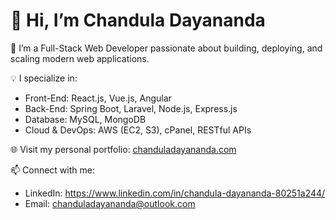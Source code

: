 # 👋 Hi, I’m Chandula Dayananda

🚀 I’m a Full-Stack Web Developer passionate about building, deploying, and scaling modern web applications.

💡 I specialize in:
- Front-End: React.js, Vue.js, Angular
- Back-End: Spring Boot, Laravel, Node.js, Express.js
- Database: MySQL, MongoDB
- Cloud & DevOps: AWS (EC2, S3), cPanel, RESTful APIs

🌐 Visit my personal portfolio: [chanduladayananda.com](https://www.chanduladayananda.com)

📫 Connect with me:
- LinkedIn: https://www.linkedin.com/in/chandula-dayananda-80251a244/
- Email: chanduladayananda@outlook.com
